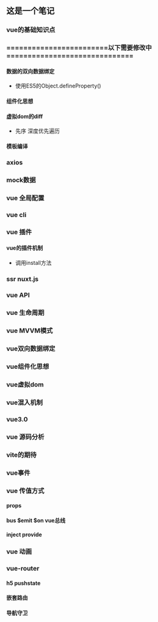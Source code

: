 ## 这是一个笔记
### vue的基础知识点
### ========================以下需要修改中==============================
#### 数据的双向数据绑定
- 使用ES5的Object.defineProperty()
#### 组件化思想
#### 虚拟dom的diff
- 先序 深度优先遍历
#### 模板编译
### axios
### mock数据
### vue 全局配置
### vue cli
### vue 插件
#### vue的插件机制
- 调用install方法
### ssr nuxt.js
### vue API
### vue 生命周期
### vue MVVM模式
### vue双向数据绑定
### vue组件化思想
### vue虚拟dom
### vue混入机制
### vue3.0
### vue 源码分析
### vite的期待
### vue事件
### vue 传值方式
#### props
#### bus $emit $on vue总线
#### inject provide
### vue 动画
### vue-router
#### h5 pushstate
#### 嵌套路由
#### 导航守卫